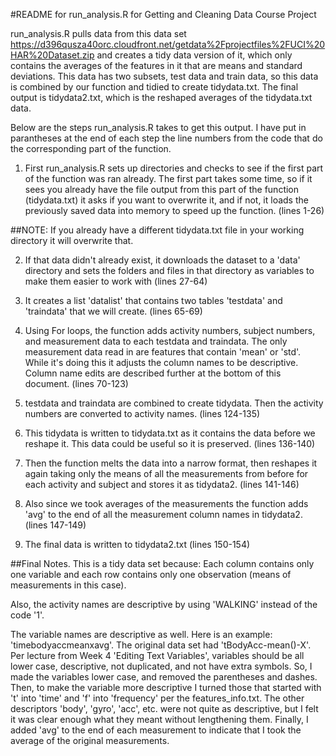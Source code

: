 #README for run_analysis.R for Getting and Cleaning Data Course Project

run_analysis.R pulls data from this data set https://d396qusza40orc.cloudfront.net/getdata%2Fprojectfiles%2FUCI%20HAR%20Dataset.zip and creates a tidy data version of it, which only contains the averages of the features in it that are means and standard deviations. This data has two subsets, test data and train data, so this data is combined by our function and tidied to create tidydata.txt. The final output is tidydata2.txt, which is the reshaped averages of the tidydata.txt data.

Below are the steps run_analysis.R takes to get this output. I have put in parantheses at the end of each step the line numbers from the code that do the corresponding part of the function. 

1. First run_analysis.R sets up directories and checks to see if the first part of the function was ran already. The first part takes some time, so if it sees you already have the file output from this part of the function (tidydata.txt) it asks if you want to overwrite it, and if not, it loads the previously saved data into memory to speed up the function. (lines 1-26)

##NOTE: If you already have a different tidydata.txt file in your working directory it will overwrite that.

2. If that data didn't already exist, it downloads the dataset to a 'data' directory and sets the folders and files in that directory as variables to make them easier to work with (lines 27-64)

3. It creates a list 'datalist' that contains two tables 'testdata' and 'traindata' that we will create. (lines 65-69)

4. Using For loops, the function adds activity numbers, subject numbers, and measurement data to each testdata and traindata. The only measurement data read in are features that contain 'mean' or 'std'. While it's doing this it adjusts the column names to be descriptive. Column name edits are described further at the bottom of this document. (lines 70-123)

5. testdata and traindata are combined to create tidydata. Then the activity numbers are converted to activity names. (lines 124-135)

6. This tidydata is written to tidydata.txt as it contains the data before we reshape it. This data could be useful so it is preserved. (lines 136-140)

7. Then the function melts the data into a narrow format, then reshapes it again taking only the means of all the measurements from before for each activity and subject and stores it as tidydata2. (lines 141-146)

8. Also since we took averages of the measurements the function adds 'avg' to the end of all the measurement column names in tidydata2. (lines 147-149)

9. The final data is written to tidydata2.txt (lines 150-154)

##Final Notes. This is a tidy data set because:
Each column contains only one variable and each row contains only one observation (means of measurements in this case). 

Also, the activity names are descriptive by using 'WALKING' instead of the code '1'. 

The variable names are descriptive as well. Here is an example: 'timebodyaccmeanxavg'. The original data set had 'tBodyAcc-mean()-X'. Per lecture from Week 4 'Editing Text Variables', variables should be all lower case, descriptive, not duplicated, and not have extra symbols. So, I made the variables lower case, and removed the parentheses and dashes. Then, to make the variable more descriptive I turned those that started with 't' into 'time' and 'f' into 'frequency' per the features_info.txt. The other descriptors 'body', 'gyro', 'acc', etc. were not quite as descriptive, but I felt it was clear enough what they meant without lengthening them. Finally, I added 'avg' to the end of each measurement to indicate that I took the average of the original measurements.